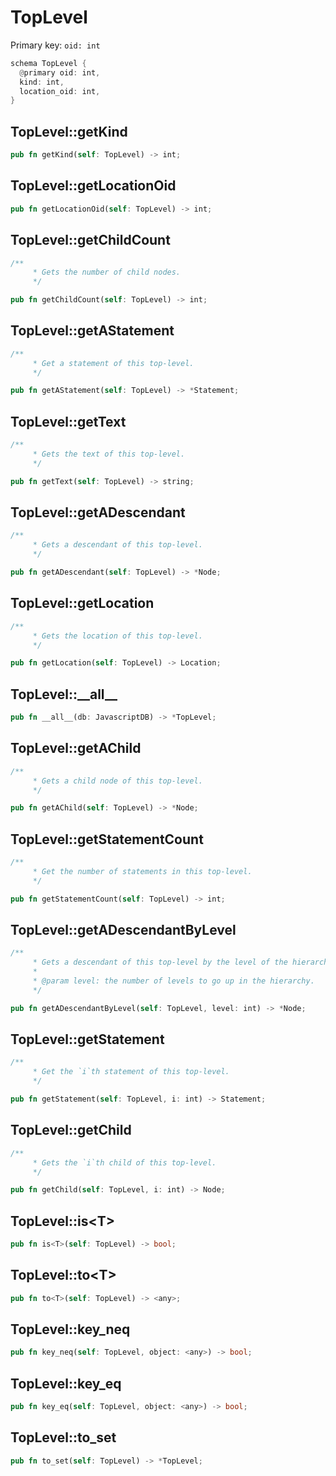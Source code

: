 # TopLevel

Primary key: `oid: int`

```rust
schema TopLevel {
  @primary oid: int,
  kind: int,
  location_oid: int,
}
```
## TopLevel::getKind

```rust
pub fn getKind(self: TopLevel) -> int;
```
## TopLevel::getLocationOid

```rust
pub fn getLocationOid(self: TopLevel) -> int;
```
## TopLevel::getChildCount

```rust
/**
     * Gets the number of child nodes.
     */
```
```rust
pub fn getChildCount(self: TopLevel) -> int;
```
## TopLevel::getAStatement

```rust
/**
     * Get a statement of this top-level.
     */
```
```rust
pub fn getAStatement(self: TopLevel) -> *Statement;
```
## TopLevel::getText

```rust
/**
     * Gets the text of this top-level.
     */
```
```rust
pub fn getText(self: TopLevel) -> string;
```
## TopLevel::getADescendant

```rust
/**
     * Gets a descendant of this top-level.
     */
```
```rust
pub fn getADescendant(self: TopLevel) -> *Node;
```
## TopLevel::getLocation

```rust
/**
     * Gets the location of this top-level.
     */
```
```rust
pub fn getLocation(self: TopLevel) -> Location;
```
## TopLevel::\_\_all\_\_

```rust
pub fn __all__(db: JavascriptDB) -> *TopLevel;
```
## TopLevel::getAChild

```rust
/**
     * Gets a child node of this top-level.
     */
```
```rust
pub fn getAChild(self: TopLevel) -> *Node;
```
## TopLevel::getStatementCount

```rust
/**
     * Get the number of statements in this top-level.
     */
```
```rust
pub fn getStatementCount(self: TopLevel) -> int;
```
## TopLevel::getADescendantByLevel

```rust
/**
     * Gets a descendant of this top-level by the level of the hierarchy.
     *
     * @param level: the number of levels to go up in the hierarchy.
     */
```
```rust
pub fn getADescendantByLevel(self: TopLevel, level: int) -> *Node;
```
## TopLevel::getStatement

```rust
/**
     * Get the `i`th statement of this top-level.
     */
```
```rust
pub fn getStatement(self: TopLevel, i: int) -> Statement;
```
## TopLevel::getChild

```rust
/**
     * Gets the `i`th child of this top-level.
     */
```
```rust
pub fn getChild(self: TopLevel, i: int) -> Node;
```
## TopLevel::is\<T\>

```rust
pub fn is<T>(self: TopLevel) -> bool;
```
## TopLevel::to\<T\>

```rust
pub fn to<T>(self: TopLevel) -> <any>;
```
## TopLevel::key\_neq

```rust
pub fn key_neq(self: TopLevel, object: <any>) -> bool;
```
## TopLevel::key\_eq

```rust
pub fn key_eq(self: TopLevel, object: <any>) -> bool;
```
## TopLevel::to\_set

```rust
pub fn to_set(self: TopLevel) -> *TopLevel;
```
